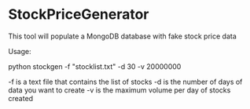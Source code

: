 # StockPriceGenerator

This tool will populate a MongoDB database with fake stock price data


Usage:

python stockgen -f "stocklist.txt" -d 30 -v 20000000

-f is a text file that contains the list of stocks 
-d is the number of days of data you want to create
-v is the maximum volume per day of stocks created
